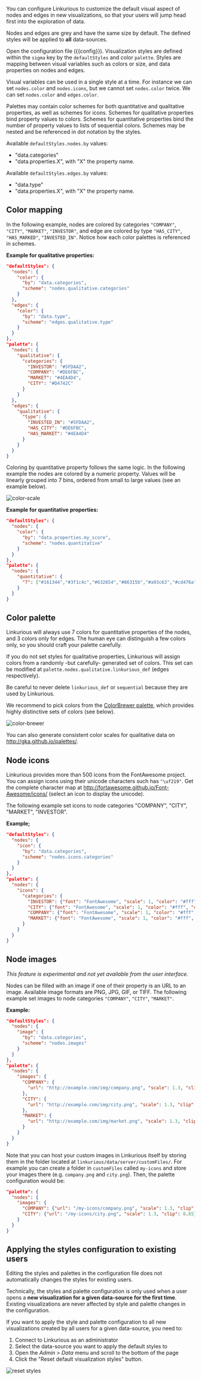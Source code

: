 
You can configure Linkurious to customize the default visual aspect of 
nodes and edges in new visualizations, so that your users will jump head 
first into the exploration of data. 

Nodes and edges are grey and have the same size by default. 
The defined styles will be applied to **all** data-sources.

Open the configuration file ({{config}}).
Visualization styles are defined within the `sigma` key by the `defaultStyles` and color `palette`.
Styles are mapping between visual variables such as colors or size, 
and data properties on nodes and edges. 

Visual variables can be used in a single style at a time. 
For instance we can set `nodes.color` and `nodes.icons`, but we cannot set `nodes.color` twice.
We can set `nodes.color` and `edges.color`.

Palettes may contain color schemes for both quantitative and qualitative properties, 
as well as schemes for icons. 
Schemes for qualitative properties bind property values to colors. 
Schemes for quantitative properties bind the number of property values to lists of sequential colors. 
Schemes may be nested and be referenced in dot notation by the styles.

Available `defaultStyles.nodes.by` values:

- "data.categories"
- "data.properties.X", with "X" the property name.

Available `defaultStyles.edges.by` values:

- "data.type"
- "data.properties.X", with "X" the property name.

## Color mapping

In the following example, nodes are colored by categories 
`"COMPANY"`, `"CITY"`, `"MARKET"`, `"INVESTOR"`, and edge are colored by type 
`"HAS_CITY"`, `"HAS_MARKED"`, `"INVESTED_IN"`.
Notice how each color palettes is referenced in schemes.

**Example for qualitative properties:**
```json
"defaultStyles": {
  "nodes": {
    "color": {
      "by": "data.categories",
      "scheme": "nodes.qualitative.categories"
    }
  },
  "edges": {
    "color": {
      "by": "data.type",
      "scheme": "edges.qualitative.type"
    }
  }
},
"palette": {
  "nodes": {
    "qualitative": {
      "categories": {
        "INVESTOR": "#5FDAA2",
        "COMPANY": "#DE6FBC",
        "MARKET": "#4EA4D4",
        "CITY": "#D4742C"
      }
    }
  },
  "edges": {
    "qualitative": {
      "type": {
        "INVESTED_IN": "#5FDAA2",
        "HAS_CITY": "#DE6FBC",
        "HAS_MARKET": "#4EA4D4"
      }
    }
  }
}
```

Coloring by quantitative property follows the same logic. 
In the following example the nodes are colored by a numeric property. 
Values will be linearly grouped into 7 bins, ordered from small to large values (see an example below).

![color-scale](color-scale.png)

**Example for quantitative properties:**
```json
"defaultStyles": {
  "nodes": {
    "color": {
      "by": "data.properties.my_score",
      "scheme": "nodes.quantitative"
    }
  }
},
"palette": {
  "nodes": {
    "quantitative": {
      "7": ["#161344","#3f1c4c","#632654","#86315b","#a93c63","#cd476a","#f35371"]
    }
  }
}
```

## Color palette

Linkurious will always use 7 colors for quantitative properties of the nodes, and 3 colors only for edges.
The human eye can distinguish a few colors only, so you should craft your palette carefully.

If you do not set styles for qualitative properties,
Linkurious will assign colors from a randomly -but carefully- generated set of colors.
This set can be modified at `palette.nodes.qualitative.linkurious_def` (edges respectively).

Be careful to never delete `linkurious_def` or `sequential` because they are used by Linkurious.

We recommend to pick colors from the [ColorBrewer palette](https://github.com/Linkurious/linkurious.js/blob/develop/plugins/sigma.plugins.colorbrewer/sigma.plugins.colorbrewer.js),
which provides highly distinctive sets of colors (see below).

![color-brewer](color-brewer.png)

You can also generate consistent color scales for qualitative data on http://gka.github.io/palettes/.

## Node icons

Linkurious provides more than 500 icons from the FontAwesome project.
You can assign icons using their unicode characters such has `"\uf219"`.
Get the complete character map at http://fortawesome.github.io/Font-Awesome/icons/
(select an icon to display the unicode).

The following example set icons to node categories "COMPANY", "CITY", "MARKET", "INVESTOR".

**Example;**
```json
"defaultStyles": {
  "nodes": {
    "icon": {
      "by": "data.categories",
      "scheme": "nodes.icons.categories"
    }
  }
},
"palette": {
  "nodes": {
    "icons": {
      "categories": {
        "INVESTOR": {"font": "FontAwesome", "scale": 1, "color": "#fff", "content": "\uf19c"},
        "CITY": {"font": "FontAwesome", "scale": 1, "color": "#fff", "content": "\uf015"},
        "COMPANY": {"font": "FontAwesome", "scale": 1, "color": "#fff", "content": "\uf135"},
        "MARKET": {"font": "FontAwesome", "scale": 1, "color": "#fff", "content": "\uf219"}
      }
    }
  }
}
```

## Node images

*This feature is experimental and not yet available from the user interface.*

Nodes can be filled with an image if one of their property is an URL to an image.
Available image formats are PNG, JPG, GIF, or TIFF.
The following example set images to node categories `"COMPANY"`, `"CITY"`, `"MARKET"`.

**Example:**
```json
"defaultStyles": {
  "nodes": {
    "image": {
      "by": "data.categories",
      "scheme": "nodes.images"
    }
  }
},
"palette": {
  "nodes": {
    "images": {
      "COMPANY": {
        "url": "http://example.com/img/company.png", "scale": 1.3, "clip": 0.85
      },
      "CITY": {
        "url": "http://example.com/img/city.png", "scale": 1.3, "clip": 0.85
      },
      "MARKET": {
        "url": "http://example.com/img/market.png", "scale": 1.3, "clip": 0.85
      }
    }
  }
}
```

Note that you can host your custom images in Linkurious itself by storing them in the folder
located at `linkurious/data/server/customFiles/`. 
For example you can create a folder in `customFiles` called `my-icons` and store your images
there (e.g. `company.png` and `city.png`). Then, the palette configuration would be:

```json
"palette": {
  "nodes": {
    "images": {
      "COMPANY": {"url": "/my-icons/company.png", "scale": 1.3, "clip": 0.85},
      "CITY": {"url": "/my-icons/city.png", "scale": 1.3, "clip": 0.85}
    }
  }
}
```


## Applying the styles configuration to existing users

Editing the styles and palettes in the configuration file does not automatically changes
the styles for existing users.

Technically, the styles and palette configuration is only used when a user opens a
**new visualization for a given data-source for the first time**.
Existing visualizations are never affected by style and palette changes in the configuration.

If you want to apply the style and palette configuration to all
new visualizations created by all users for a given data-source, you need to:

1. Connect to Linkurious as an administrator
2. Select the data-source you want to apply the default styles to
3. Open the *Admin* > *Data* menu and scroll to the bottom of the page
4. Click the "Reset default visualization styles" button.

![reset styles](reset-styles.png)
